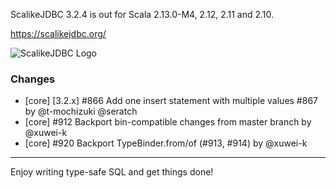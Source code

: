 ScalikeJDBC 3.2.4 is out for Scala 2.13.0-M4, 2.12, 2.11 and 2.10.

https://scalikejdbc.org/

![ScalikeJDBC Logo](https://scalikejdbc.org/images/logo.png)

### Changes

- [core] [3.2.x] #866 Add one insert statement with multiple values #867 by @t-mochizuki @seratch
- [core] #912 Backport bin-compatible changes from master branch by @xuwei-k
- [core] #920 Backport TypeBinder.from/of (#913, #914) by @xuwei-k

---

Enjoy writing type-safe SQL and get things done!

